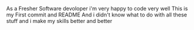 As a Fresher Software devoloper i'm very happy to code very well 
This is my First commit and README 
And i didn't know what to do with all these stuff and i make my skills better and better 
